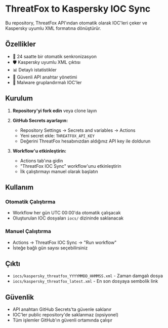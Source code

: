 # ThreatFox to Kaspersky IOC Sync

Bu repository, ThreatFox API'ından otomatik olarak IOC'leri çeker ve Kaspersky uyumlu XML formatına dönüştürür.

## Özellikler

- 🔄 24 saatte bir otomatik senkronizasyon
- 🛡️ Kaspersky uyumlu XML çıktısı
- 📊 Detaylı istatistikler
- 🔐 Güvenli API anahtar yönetimi
- 🎯 Malware gruplandırmalı IOC'ler

## Kurulum

1. **Repository'yi fork edin** veya clone layın

2. **GitHub Secrets ayarlayın:**
   - Repository Settings → Secrets and variables → Actions
   - Yeni secret ekle: `THREATFOX_API_KEY`
   - Değerini ThreatFox hesabınızdan aldığınız API key ile doldurun

3. **Workflow'u etkinleştirin:**
   - Actions tab'ına gidin
   - "ThreatFox IOC Sync" workflow'unu etkinleştirin
   - İlk çalıştırmayı manuel olarak başlatın

## Kullanım

### Otomatik Çalıştırma
- Workflow her gün UTC 00:00'da otomatik çalışacak
- Oluşturulan IOC dosyaları `iocs/` dizininde saklanacak

### Manuel Çalıştırma
- Actions → ThreatFox IOC Sync → "Run workflow"
- İsteğe bağlı gün sayısı seçebilirsiniz

## Çıktı

- `iocs/kaspersky_threatfox_YYYYMMDD_HHMMSS.xml` - Zaman damgalı dosya
- `iocs/kaspersky_threatfox_latest.xml` - En son dosyaya sembolik link

## Güvenlik

- API anahtarı GitHub Secrets'ta güvenle saklanır
- IOC'ler public repository'de saklanmaz (opsiyonel)
- Tüm işlemler GitHub'ın güvenli ortamında çalışır
